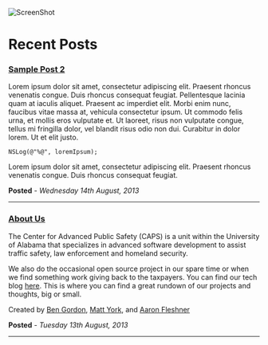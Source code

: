 ![ScreenShot](https://raw.github.com/uacaps/Blog/1939fe6cca28adea7ad92269fba86acd585f24f2/Resources/github_techblog.png)


Recent Posts
========

### [Sample Post 2](https://github.com/uacaps/Blog/tree/master/Posts/2013_08_14)

Lorem ipsum dolor sit amet, consectetur adipiscing elit. Praesent rhoncus venenatis congue. Duis rhoncus consequat feugiat. Pellentesque lacinia quam at iaculis aliquet. Praesent ac imperdiet elit. Morbi enim nunc, faucibus vitae massa at, vehicula consectetur ipsum. Ut commodo felis urna, et mollis eros vulputate et. Ut laoreet, risus non vulputate congue, tellus mi fringilla dolor, vel blandit risus odio non dui. Curabitur in dolor lorem. Ut et elit justo.

```objc
NSLog(@"%@", loremIpsum);
```

Lorem ipsum dolor sit amet, consectetur adipiscing elit. Praesent rhoncus venenatis congue. Duis rhoncus consequat feugiat. 

**Posted** - *Wednesday 14th August, 2013*

--------------------

### [About Us](https://github.com/uacaps/Blog/tree/master/Posts/2013_08_13)

The Center for Advanced Public Safety (CAPS) is a unit within the University of Alabama that specializes in advanced software development to assist traffic safety, law enforcement and homeland security.

We also do the occasional open source project in our spare time or when we find something work giving back to the taxpayers. You can find our tech blog [here](https://github.com/uacaps/CAPSBlog). This is where you can find a great rundown of our projects and thoughts, big or small.

Created by
[Ben Gordon](https://github.com/bennyguitar), [Matt York](https://github.com/MatthewYork), and  [Aaron Fleshner](https://github.com/adfleshner)


**Posted** - *Tuesday 13th August, 2013*

--------------------

